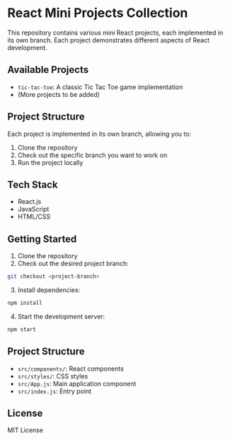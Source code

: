 # React Mini Projects Collection

This repository contains various mini React projects, each implemented in its own branch. Each project demonstrates different aspects of React development.

## Available Projects

- `tic-tac-toe`: A classic Tic Tac Toe game implementation
- (More projects to be added)

## Project Structure
Each project is implemented in its own branch, allowing you to:
1. Clone the repository
2. Check out the specific branch you want to work on
3. Run the project locally

## Tech Stack
- React.js
- JavaScript
- HTML/CSS

## Getting Started

1. Clone the repository
2. Check out the desired project branch:
```bash
git checkout <project-branch>
```
3. Install dependencies:
```bash
npm install
```
4. Start the development server:
```bash
npm start
```

## Project Structure
- `src/components/`: React components
- `src/styles/`: CSS styles
- `src/App.js`: Main application component
- `src/index.js`: Entry point

## License
MIT License
